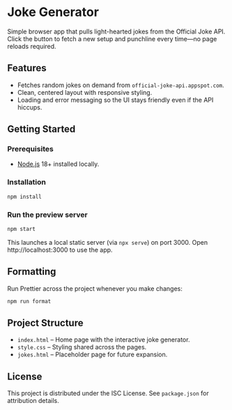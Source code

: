 # Joke Generator

Simple browser app that pulls light-hearted jokes from the Official Joke API. Click the button to fetch a new setup and punchline every time—no page reloads required.

## Features

- Fetches random jokes on demand from `official-joke-api.appspot.com`.
- Clean, centered layout with responsive styling.
- Loading and error messaging so the UI stays friendly even if the API hiccups.

## Getting Started

### Prerequisites

- [Node.js](https://nodejs.org/) 18+ installed locally.

### Installation

```bash
npm install
```

### Run the preview server

```bash
npm start
```

This launches a local static server (via `npx serve`) on port 3000. Open http://localhost:3000 to use the app.

## Formatting

Run Prettier across the project whenever you make changes:

```bash
npm run format
```

## Project Structure

- `index.html` – Home page with the interactive joke generator.
- `style.css` – Styling shared across the pages.
- `jokes.html` – Placeholder page for future expansion.

## License

This project is distributed under the ISC License. See `package.json` for attribution details.
